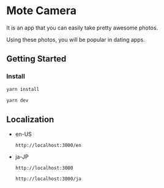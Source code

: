 # Mote Camera
It is an app that you can easily take pretty awesome photos.

Using these photos, you will be popular in dating apps.

## Getting Started

### Install
```bash
yarn install
```

```bash
yarn dev
```

## Localization

- en-US

  ```http://localhost:3000/en```

- ja-JP

  ```http://localhost:3000```

  ```http://localhost:3000/ja```


